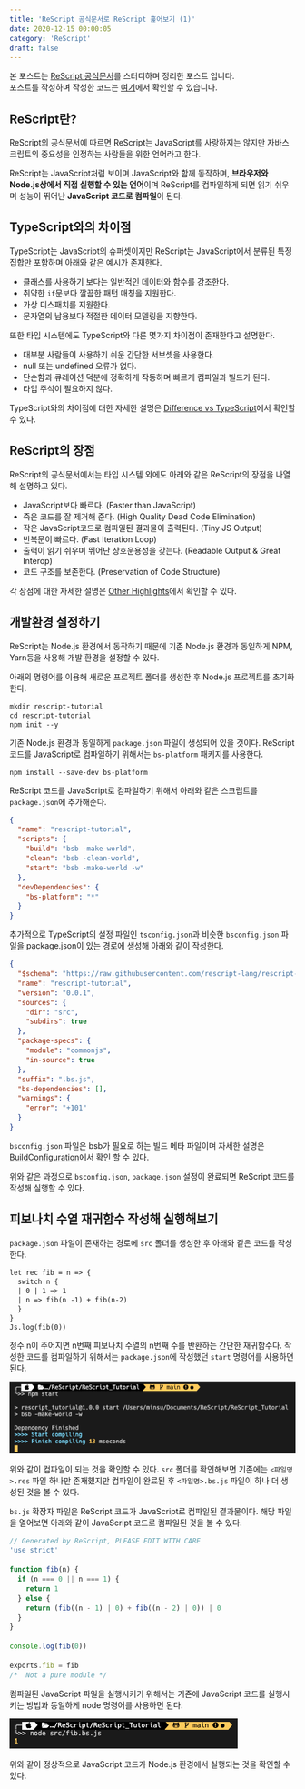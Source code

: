 ```yaml
---
title: 'ReScript 공식문서로 ReScript 훑어보기 (1)'
date: 2020-12-15 00:00:05
category: 'ReScript'
draft: false
---
```


본 포스트는 <a href="https://rescript-lang.org/docs/latest/">ReScript 공식문서</a>를 스터디하며 정리한 포스트 입니다.<br/>
포스트를 작성하며 작성한 코드는 [여기](https://github.com/alstn2468/ReScript_Tutorial)에서 확인할 수 있습니다.

## ReScript란?

ReScript의 공식문서에 따르면 ReScript는 JavaScript를 사랑하지는 않지만 자바스크립트의 중요성을 인정하는 사람들을 위한 언어라고 한다.

ReScript는 JavaScript처럼 보이며 JavaScript와 함께 동작하며, **브라우저와 Node.js상에서 직접 실행할 수 있는 언어**이며 ReScript를 컴파일하게 되면 읽기 쉬우며 성능이 뛰어난 **JavaScript 코드로 컴파일**이 된다.

## TypeScript와의 차이점

TypeScript는 JavaScript의 슈퍼셋이지만 ReScript는 JavaScript에서 분류된 특정 집합만 포함하며 아래와 같은 예시가 존재한다.

- 클래스를 사용하기 보다는 일반적인 데이터와 함수를 강조한다.
- 취약한 `if`문보다 깔끔한 패턴 매칭을 지원한다.
- 가상 디스패치를 지원한다.
- 문자열의 남용보다 적절한 데이터 모델링을 지향한다.

또한 타입 시스템에도 TypeScript와 다른 몇가지 차이점이 존재한다고 설명한다.

- 대부분 사람들이 사용하기 쉬운 간단한 서브셋을 사용한다.
- null 또는 undefined 오류가 없다.
- 단순함과 큐레이션 덕분에 정확하게 작동하며 빠르게 컴파일과 빌드가 된다.
- 타입 주석이 필요하지 않다.

TypeScript와의 차이점에 대한 자세한 설명은 [Difference vs TypeScript](https://rescript-lang.org/docs/manual/latest/introduction#difference-vs-typescript)에서 확인할 수 있다.

## ReScript의 장점

ReScript의 공식문서에서는 타입 시스템 외에도 아래와 같은 ReScript의 장점을 나열해 설명하고 있다.

- JavaScript보다 빠르다. (Faster than JavaScript)
- 죽은 코드를 잘 제거해 준다. (High Quality Dead Code Elimination)
- 작은 JavaScript코드로 컴파일된 결과물이 출력된다. (Tiny JS Output)
- 반복문이 빠르다. (Fast Iteration Loop)
- 출력이 읽기 쉬우며 뛰어난 상호운용성을 갖는다. (Readable Output & Great Interop)
- 코드 구조를 보존한다. (Preservation of Code Structure)

각 장점에 대한 자세한 설명은 [Other Highlights](https://rescript-lang.org/docs/manual/latest/introduction#other-highlights)에서 확인할 수 있다.

## 개발환경 설정하기

ReScript는 Node.js 환경에서 동작하기 때문에 기존 Node.js 환경과 동일하게 NPM, Yarn등을 사용해 개발 환경을 설정할 수 있다.

아래의 명령어를 이용해 새로운 프로젝트 폴더를 생성한 후 Node.js 프로젝트를 초기화 한다.

```shell
mkdir rescript-tutorial
cd rescript-tutorial
npm init --y
```

기존 Node.js 환경과 동일하게 `package.json` 파일이 생성되어 있을 것이다. ReScript 코드를 JavaScript로 컴파일하기 위해서는 `bs-platform` 패키지를 사용한다.

```shell
npm install --save-dev bs-platform
```

ReScript 코드를 JavaScript로 컴파일하기 위해서 아래와 같은 스크립트를 `package.json`에 추가해준다.

```json
{
  "name": "rescript-tutorial",
  "scripts": {
    "build": "bsb -make-world",
    "clean": "bsb -clean-world",
    "start": "bsb -make-world -w"
  },
  "devDependencies": {
    "bs-platform": "*"
  }
}
```

추가적으로 TypeScript의 설정 파일인 `tsconfig.json`과 비슷한 `bsconfig.json` 파일을 package.json이 있는 경로에 생성해 아래와 같이 작성한다.

```json
{
  "$schema": "https://raw.githubusercontent.com/rescript-lang/rescript-compiler/master/docs/docson/build-schema.json",
  "name": "rescript-tutorial",
  "version": "0.0.1",
  "sources": {
    "dir": "src",
    "subdirs": true
  },
  "package-specs": {
    "module": "commonjs",
    "in-source": true
  },
  "suffix": ".bs.js",
  "bs-dependencies": [],
  "warnings": {
    "error": "+101"
  }
}
```

`bsconfig.json` 파일은 bsb가 필요로 하는 빌드 메타 파일이며 자세한 설명은 [BuildConfiguration](https://rescript-lang.org/docs/manual/latest/build-configuration)에서 확인 할 수 있다.

위와 같은 과정으로 `bsconfig.json`, `package.json` 설정이 완료되면 ReScript 코드를 작성해 실행할 수 있다.

## 피보나치 수열 재귀함수 작성해 실행해보기

`package.json` 파일이 존재하는 경로에 `src` 폴더를 생성한 후 아래와 같은 코드를 작성한다.

```reason
let rec fib = n => {
  switch n {
  | 0 | 1 => 1
  | n => fib(n -1) + fib(n-2)
  }
}
Js.log(fib(0))
```

정수 n이 주어지면 n번째 피보나치 수열의 n번째 수를 반환하는 간단한 재귀함수다. 작성한 코드를 컴파일하기 위해서는 `package.json`에 작성했던 `start` 명령어를 사용하면 된다.

![Compile ReScript code to Javascript](./images/2020-12-15/1.png)

위와 같이 컴파일이 되는 것을 확인할 수 있다. `src` 폴더를 확인해보면 기존에는 `<파일명>.res` 파일 하나만 존재했지만 컴파일이 완료된 후 `<파일명>.bs.js` 파일이 하나 더 생성된 것을 볼 수 있다.

`bs.js` 확장자 파일은 ReScript 코드가 JavaScript로 컴파일된 결과물이다. 해당 파일을 열어보면 아래와 같이 JavaScript 코드로 컴파일된 것을 볼 수 있다.

```js
// Generated by ReScript, PLEASE EDIT WITH CARE
'use strict'

function fib(n) {
  if (n === 0 || n === 1) {
    return 1
  } else {
    return (fib((n - 1) | 0) + fib((n - 2) | 0)) | 0
  }
}

console.log(fib(0))

exports.fib = fib
/*  Not a pure module */
```

컴파일된 JavaScript 파일을 실행시키기 위해서는 기존에 JavaScript 코드를 실행시키는 방법과 동일하게 node 명령어를 사용하면 된다.

![Run bs.js code using node](./images/2020-12-15/2.png)

위와 같이 정상적으로 JavaScript 코드가 Node.js 환경에서 실행되는 것을 확인할 수 있다.
